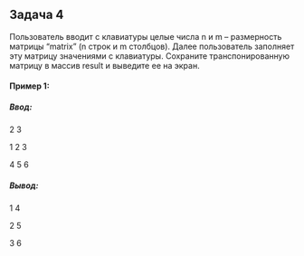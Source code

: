 ## Задача 4

Пользователь вводит с клавиатуры целые числа n и m – размерность матрицы “matrix” (n строк и m столбцов). Далее пользователь заполняет эту матрицу значениями с клавиатуры. Сохраните транспонированную матрицу в массив result и выведите ее на экран.


#### Пример 1:

##### Ввод:

2 3

1 2 3

4 5 6

##### Вывод:

1 4

2 5

3 6